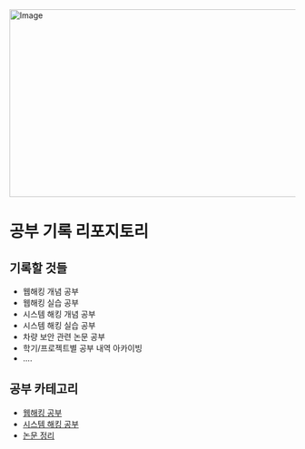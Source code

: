 <img width="1206" height="331" alt="Image" src="https://github.com/user-attachments/assets/f036d100-2231-4f25-9f7c-159f0d0ded7f" />

# 공부 기록 리포지토리


## 기록할 것들
- 웹해킹 개념 공부
- 웹해킹 실습 공부
- 시스템 해킹 개념 공부
- 시스템 해킹 실습 공부
- 차량 보안 관련 논문 공부
- 학기/프로젝트별 공부 내역 아카이빙
- ....
  
  
## 공부 카테고리
- [웹해킹 공부](./WebHacking/)
- [시스템 해킹 공부](./SystemHacking/)
- [논문 정리](./Papers/)










